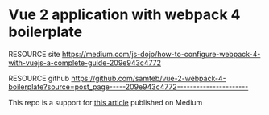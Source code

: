 # Vue 2 application with webpack 4 boilerplate

RESOURCE site
https://medium.com/js-dojo/how-to-configure-webpack-4-with-vuejs-a-complete-guide-209e943c4772

RESOURCE github
https://github.com/samteb/vue-2-webpack-4-boilerplate?source=post_page-----209e943c4772----------------------


This repo is a support for [this article](https://medium.com/js-dojo/how-to-configure-webpack-4-with-vuejs-a-complete-guide-209e943c4772) published on Medium
